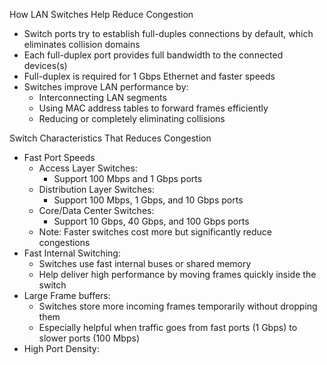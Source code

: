 How LAN Switches Help Reduce Congestion
- Switch ports try to establish full-duples connections by default, which eliminates collision domains
- Each full-duplex port provides full bandwidth to the connected devices(s)
- Full-duplex is required for 1 Gbps Ethernet and faster speeds
- Switches improve LAN performance by:
	- Interconnecting LAN segments
	- Using MAC address tables to forward frames efficiently
	- Reducing or completely eliminating collisions

Switch Characteristics That Reduces Congestion
- Fast Port Speeds
	- Access Layer Switches:
		- Support 100 Mbps and 1 Gbps ports
	- Distribution Layer Switches:
		- Support 100 Mbps, 1 Gbps, and 10 Gbps ports
	- Core/Data Center Switches:
		- Support 10 Gbps, 40 Gbps, and 100 Gbps ports
	- Note: Faster switches cost more but significantly reduce congestions
- Fast Internal Switching:
	- Switches use fast internal buses or shared memory
	- Help deliver high performance by moving frames quickly inside the switch
- Large Frame buffers:
	- Switches store more incoming frames temporarily without dropping them
	- Especially helpful when traffic goes from fast ports (1 Gbps) to slower ports (100 Mbps)
- High Port Density: